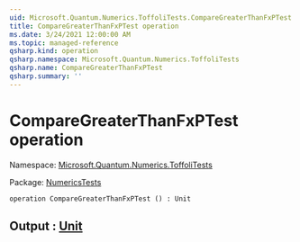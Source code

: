 ```yaml
---
uid: Microsoft.Quantum.Numerics.ToffoliTests.CompareGreaterThanFxPTest
title: CompareGreaterThanFxPTest operation
ms.date: 3/24/2021 12:00:00 AM
ms.topic: managed-reference
qsharp.kind: operation
qsharp.namespace: Microsoft.Quantum.Numerics.ToffoliTests
qsharp.name: CompareGreaterThanFxPTest
qsharp.summary: ''
---
```


# CompareGreaterThanFxPTest operation

Namespace: [Microsoft.Quantum.Numerics.ToffoliTests](xref:Microsoft.Quantum.Numerics.ToffoliTests)

Package: [NumericsTests](https://nuget.org/packages/NumericsTests)




```qsharp
operation CompareGreaterThanFxPTest () : Unit
```


## Output : [Unit](xref:microsoft.quantum.lang-ref.unit)

